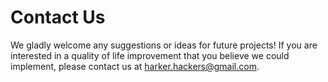 # Contact Us
We gladly welcome any suggestions or ideas for future projects! If you are interested in a quality of life improvement that you believe we could implement, please contact us at harker.hackers@gmail.com.